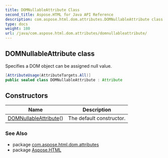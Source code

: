 ```yaml
---
title: DOMNullableAttribute Class
second_title: Aspose.HTML for Java API Reference
description: com.aspose.html.dom.attributes.DOMNullableAttribute class. Specifies a DOM object can be assigned null value
type: docs
weight: 180
url: /java/com.aspose.html.dom.attributes/domnullableattribute/
---
```

## DOMNullableAttribute class

Specifies a DOM object can be assigned null value.

```java
[AttributeUsage(AttributeTargets.All)]
public sealed class DOMNullableAttribute : Attribute
```

## Constructors

| Name | Description |
| --- | --- |
| [DOMNullableAttribute](domnullableattribute/)() | The default constructor. |

### See Also

* package [com.aspose.html.dom.attributes](../../com.aspose.html.dom.attributes/)
* package [Aspose.HTML](../../)
